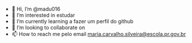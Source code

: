 - 👋 Hi, I’m @madu016
- 👀 I’m interested in  estudar
- 🌱 I’m currently learning  a fazer um perfil do github
- 💞️ I’m looking to collaborate on 
- 📫 How to reach me  pelo email maria.carvalho.silveira@escola.pr.gov.br

<!---
madu016/madu016 is a ✨ special ✨ repository because its `README.md` (this file) appears on your GitHub profile.
You can click the Preview link to take a look at your changes.
--->
